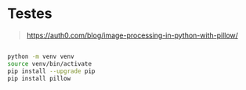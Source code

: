 # Testes


> https://auth0.com/blog/image-processing-in-python-with-pillow/


```bash

python -m venv venv
source venv/bin/activate
pip install --upgrade pip
pip install pillow

```